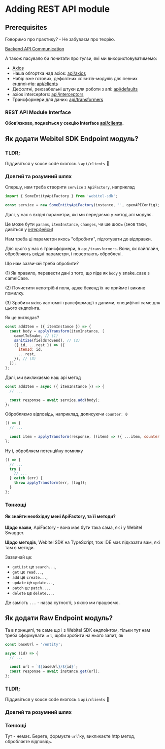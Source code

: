 # Adding REST API module

## Prerequisites

Говоримо про практику? - Не забуваєм про теорію.

[Backend API Communication](../../architecture-and-structures/Backend%20API%20communication/Readme.md)

А також пасувало би почитати про тулзи, які ми використовуватимемо:

- [Axios](https://axios-http.com/docs/intro)
- Наша обгортка над axios: [api/axios](../../../webitel-ui/api/axios/Readme.md)
- Набір вже готових, дефолтних клієнтів-модулів для певних ендпоінтів: [api/clients](../../../webitel-ui/api/clients/Readme.md)
- Дефолтні, реюзабельні штуки для роботи з апі: [api/defaults](../../../webitel-ui/api/defaults/Readme.md)
- axios interceptors: [api/interceptors](../../../webitel-ui/api/interceptors/Readme.md)
- Трансформери для даних: [api/transformers](../../../webitel-ui/api/transformers/Readme.md)

### REST API Module Interface

**Обовʼязково, подивіться у секцію Interface [api/clients](../../../webitel-ui/api/clients/Readme.md#interface).**

## Як додати Webitel SDK Endpoint модуль?

### TLDR;

Піддивіться у souce code якогось з `api/clients` 🙂

### Довгий та розумний шлях

Спершу, нам треба створити `service` з `ApiFactory`, наприклад

```javascript
import { SomeEntityApiFactory } from 'webitel-sdk';

const service = new SomeEntityApiFactory(instance, '', openAPIConfig);
```

Далі, у нас є вхідні параметри, які ми передаємо у метод апі модуля.

Це може бути `params`, `itemInstance`, `changes`, чи ше шось (знов таки, дивіться у [інтерфейси](#rest-api-module-interface))

Нам треба ці параметри якось "обробити", підготувати до відправки.

Для цього у нас є трансформери, в `api/transformers`. Вони, як пайплайн, обробляють вхідні параметри,
і повертають оброблені.

Що нам зазвичай треба обробити?

(1) Як правило, перевести дані з того, що піде як `body` у snake_case з camelCase.

(2) Почистити непотрібні поля, адже бекенд їх не прийме і викине помилку.

(3) Зробити якісь кастомні трансформації з даними, специфічні саме для цього ендпоінта.

Як це виглядає?

```javascript
const addItem = ({ itemInstance }) => {
  const body = applyTransform(itemInstance, [
    camelToSnake, // (1)
    sanitize(fieldsToSend), // (2)
    ({ id, ...rest }) => ({
      itemId: id,
      ...rest,
    }), // (3)
  ]);
};
```

Далі, ми викликаємо наш api метод

```javascript
const addItem = async ({ itemInstance }) => {
  // ...

  const response = await service.add(body);
};
```

Обробляємо відповідь, наприклад, дописуючи `counter: 0`

```javascript
() => {
  // ...

  const item = applyTransform(response, [(item) => ({ ...item, counter: 0 })]);
};
```

Ну і, обробляєм потенційну помилку

```javascript
() => {
  // ...
  try {
    // ...
  } catch (err) {
    throw applyTransform(err, [log]);
  }
};
```

### Тонкощі

#### Як знайти необхідну мені ApiFactory, та її методи?

**Щодо назви**, ApiFactory - вона має бути така сама, як і у Webitel Swagger.

**Щодо методів**, Webitel SDK на TypeScript, тож IDE має підказати вам, які там є методи.

Зазвичай це:

- `getList` це `search...`,
- `get` це `read...`,
- `add` це `create...`,
- `update` це `update...`,
- `patch` це `patch...`,
- `delete` це `delete...`.

Де замість `...` - назва сутності, з якою ми працюємо.

## Як додати Raw Endpoint модуль?

Та в принципі, те саме що і з Webitel SDK ендпоінтом, тільки тут нам треба сформувати `url`,
щоби зробити на нього запит, як

```javascript
const baseUrl = '/entity';

async (id) => {
  // ...

  const url = `${baseUrl}/${id}`;
  const response = await instance.get(url);
};
```

### TLDR;

Піддивіться у souce code якогось з `api/clients` 🙂

### Довгий та розумний шлях

### Тонкощі

Тут - немає. Берете, формуєте `url`'ку, викликаєте http метод, обробляєте відповідь.
